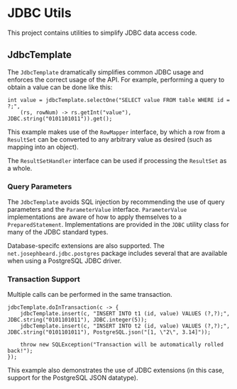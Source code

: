 # JDBC Utils
This project contains utilities to simplify JDBC data access code.


## JdbcTemplate
The `JdbcTemplate` dramatically simplifies common JDBC usage and enforces the correct usage of the API.  For example, performing a query to obtain a value can be done like this:

    int value = jdbcTemplate.selectOne("SELECT value FROM table WHERE id = ?;",
        (rs, rowNum) -> rs.getInt("value"), JDBC.string("0101101011")).get();

This example makes use of the `RowMapper` interface, by which a row from a `ResultSet` can be converted to any arbitrary value as desired (such as mapping into an object).

The `ResultSetHandler` interface can be used if processing the `ResultSet` as a whole.

### Query Parameters
The `JdbcTemplate` avoids SQL injection by recommending the use of query parameters and the `ParameterValue` interface.  `ParameterValue` implementations are aware of how to apply themselves to a `PreparedStatement`.  Implementations are provided in the `JDBC` utility class for many of the JDBC standard types.

Database-specifc extensions are also supported.  The `net.josephbeard.jdbc.postgres` package includes several that are available when using a PostgreSQL JDBC driver.


### Transaction Support
Multiple calls can be performed in the same transaction.

    jdbcTemplate.doInTransaction(c -> {
        jdbcTemplate.insert(c, "INSERT INTO t1 (id, value) VALUES (?,?);", JDBC.string("0101101011"), JDBC.integer(5));
        jdbcTemplate.insert(c, "INSERT INTO t2 (id, value) VALUES (?,?);", JDBC.string("0101101011"), PostgreSQL.json("[1, \"2\", 3.14]"));
        
        throw new SQLException("Transaction will be automatically rolled back!");
    });

This example also demonstrates the use of JDBC extensions (in this case, support for the PostgreSQL JSON datatype).